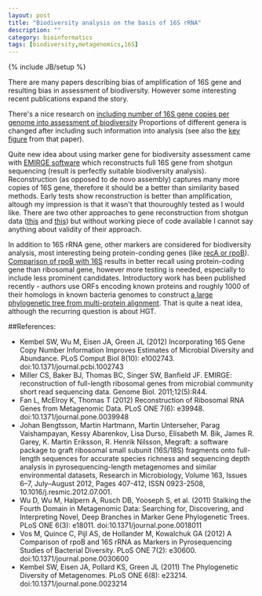 ```yaml
---
layout: post
title: "Biodiversity analysis on the basis of 16S rRNA"
description: ""
category: bioinformatics
tags: [biodiversity,metagenomics,16S]
---
```

{% include JB/setup %}

There are many papers describing bias of amplification of 16S gene and resulting bias in assessment of biodiversity. However some interesting recent publications expand the story.

There's a nice research on [including number of 16S gene copies per genome into assessment of biodiversity](http://www.ploscompbiol.org/article/info%3Adoi%2F10.1371%2Fjournal.pcbi.1002743) Proportions of different genera is changed after including such information into analysis (see also the [key figure](http://www.ploscompbiol.org/article/info:doi/10.1371/journal.pcbi.1002743?imageURI=info:doi/10.1371/journal.pcbi.1002743.g005) from that paper). 

Quite new idea about using marker gene for biodiversity assessment came with [EMIRGE software](http://www.biomedcentral.com/content/pdf/gb-2011-12-5-r44.pdf) which reconstructs full 16S gene from shotgun sequencing (result is perfectly suitable biodiversity analysis). Reconstruction (as opposed to de novo assembly) captures many more copies of 16S gene, therefore it should be a better than similarity based methods. Early tests show reconstruction is better than amplification, altough my impression is that it wasn't that thouroughly tested as I would like. There are two other approaches to gene reconstruction from shotgun data ([this](http://www.plosone.org/article/info%3Adoi%2F10.1371%2Fjournal.pone.0039948) and [this](http://www.sciencedirect.com/science/article/pii/S0923250812000964)) but without working piece of code available I cannot say anything about validity of their approach.

In addition to 16S rRNA gene, other markers are considered for biodiversity analysis, most interesting being protein-conding genes (like [recA or rpoB](http://www.plosone.org/article/info%3Adoi%2F10.1371%2Fjournal.pone.0018011)). [Comparison of rpoB with 16S](http://www.plosone.org/article/info%3Adoi%2F10.1371%2Fjournal.pone.0030600) results in better recall using protein-coding gene than ribosomal gene, however more testing is needed, especially to include less prominent candidates. Introductory work has been published recently - authors use ORFs encoding known proteins and roughly 1000 of their homologs in known bacteria genomes to construct [a large phylogenetic tree from multi-protein alignment](http://www.plosone.org/article/info%3Adoi%2F10.1371%2Fjournal.pone.0023214). That is quite a neat idea, although the recurring question is about HGT. 

##References:
* Kembel SW, Wu M, Eisen JA, Green JL (2012) Incorporating 16S Gene Copy Number Information Improves Estimates of Microbial Diversity and Abundance. PLoS Comput Biol 8(10): e1002743. doi:10.1371/journal.pcbi.1002743
* Miller CS, Baker BJ, Thomas BC, Singer SW, Banfield JF. EMIRGE: reconstruction of full-length ribosomal genes from microbial community short read sequencing data. Genome Biol. 2011;12(5):R44.
* Fan L, McElroy K, Thomas T (2012) Reconstruction of Ribosomal RNA Genes from Metagenomic Data. PLoS ONE 7(6): e39948. doi:10.1371/journal.pone.0039948
* Johan Bengtsson, Martin Hartmann, Martin Unterseher, Parag Vaishampayan, Kessy Abarenkov, Lisa Durso, Elisabeth M. Bik, James R. Garey, K. Martin Eriksson, R. Henrik Nilsson, Megraft: a software package to graft ribosomal small subunit (16S/18S) fragments onto full-length sequences for accurate species richness and sequencing depth analysis in pyrosequencing-length metagenomes and similar environmental datasets, Research in Microbiology, Volume 163, Issues 6–7, July–August 2012, Pages 407-412, ISSN 0923-2508, 10.1016/j.resmic.2012.07.001.
* Wu D, Wu M, Halpern A, Rusch DB, Yooseph S, et al. (2011) Stalking the Fourth Domain in Metagenomic Data: Searching for, Discovering, and Interpreting Novel, Deep Branches in Marker Gene Phylogenetic Trees. PLoS ONE 6(3): e18011. doi:10.1371/journal.pone.0018011
* Vos M, Quince C, Pijl AS, de Hollander M, Kowalchuk GA (2012) A Comparison of rpoB and 16S rRNA as Markers in Pyrosequencing Studies of Bacterial Diversity. PLoS ONE 7(2): e30600. doi:10.1371/journal.pone.0030600
* Kembel SW, Eisen JA, Pollard KS, Green JL (2011) The Phylogenetic Diversity of Metagenomes. PLoS ONE 6(8): e23214. doi:10.1371/journal.pone.0023214